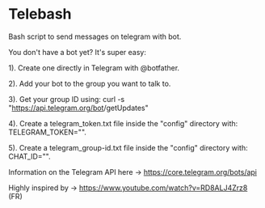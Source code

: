 # Telebash

Bash script to send messages on telegram with bot.

You don't have a bot yet? It's super easy:

1). Create one directly in Telegram with @botfather.

2). Add your bot to the group you want to talk to.

3). Get your group ID using: curl -s "https://api.telegram.org/bot<bot key>/getUpdates"

4). Create a telegram_token.txt file inside the "config" directory with: TELEGRAM_TOKEN="<your token>".

5). Create a telegram_group-id.txt file inside the "config" directory with: CHAT_ID="<your chat id>".

Information on the Telegram API here -> https://core.telegram.org/bots/api

Highly inspired by -> https://www.youtube.com/watch?v=RD8ALJ4Zrz8 (FR)

